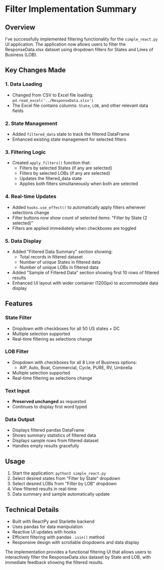 # Filter Implementation Summary

## Overview
I've successfully implemented filtering functionality for the `simple_react.py` UI application. The application now allows users to filter the ResponseData.xlsx dataset using dropdown filters for States and Lines of Business (LOB).

## Key Changes Made

### 1. Data Loading
- Changed from CSV to Excel file loading: `pd.read_excel('../ResponseData.xlsx')`
- The Excel file contains columns: `State`, `LOB`, and other relevant data fields

### 2. State Management
- Added `filtered_data` state to track the filtered DataFrame
- Enhanced existing state management for selected filters

### 3. Filtering Logic
- Created `apply_filters()` function that:
  - Filters by selected States (if any are selected)
  - Filters by selected LOBs (if any are selected)  
  - Updates the filtered_data state
  - Applies both filters simultaneously when both are selected

### 4. Real-time Updates
- Added `hooks.use_effect()` to automatically apply filters whenever selections change
- Filter buttons now show count of selected items: "Filter by State (2 selected)"
- Filters are applied immediately when checkboxes are toggled

### 5. Data Display
- Added "Filtered Data Summary" section showing:
  - Total records in filtered dataset
  - Number of unique States in filtered data
  - Number of unique LOBs in filtered data
- Added "Sample of Filtered Data" section showing first 10 rows of filtered results
- Enhanced UI layout with wider container (1200px) to accommodate data display

## Features

### State Filter
- Dropdown with checkboxes for all 50 US states + DC
- Multiple selection supported
- Real-time filtering as selections change

### LOB Filter  
- Dropdown with checkboxes for all 8 Line of Business options:
  - AIP, Auto, Boat, Commercial, Cycle, PURE, RV, Umbrella
- Multiple selection supported
- Real-time filtering as selections change

### Text Input
- **Preserved unchanged** as requested
- Continues to display first word typed

### Data Output
- Displays filtered pandas DataFrame
- Shows summary statistics of filtered data
- Displays sample rows from filtered dataset
- Handles empty results gracefully

## Usage
1. Start the application: `python3 simple_react.py`
2. Select desired states from "Filter by State" dropdown
3. Select desired LOBs from "Filter by LOB" dropdown
4. View filtered results in real-time
5. Data summary and sample automatically update

## Technical Details
- Built with ReactPy and Starlette backend
- Uses pandas for data manipulation
- Reactive UI updates with hooks
- Efficient filtering with pandas `.isin()` method
- Responsive design with scrollable dropdowns and data display

The implementation provides a functional filtering UI that allows users to interactively filter the ResponseData.xlsx dataset by State and LOB, with immediate feedback showing the filtered results.